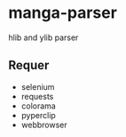 # manga-parser
hlib and ylib parser

## Requer

- selenium
- requests
- colorama
- pyperclip
- webbrowser